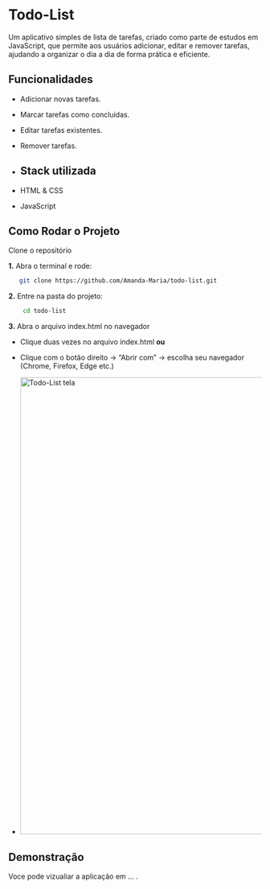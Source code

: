 # Todo-List
Um aplicativo simples de lista de tarefas, criado como parte de estudos em JavaScript, que permite aos usuários adicionar, editar e remover tarefas, ajudando a organizar o dia a dia de forma prática e eficiente.

## Funcionalidades

- Adicionar novas tarefas.
- Marcar tarefas como concluídas.
- Editar tarefas existentes.
- Remover tarefas.

- ## Stack utilizada

- HTML & CSS
- JavaScript

## Como Rodar o Projeto

Clone o repositório

**1.** Abra o terminal e rode:
```bash
   git clone https://github.com/Amanda-Maria/todo-list.git
```

**2.** Entre na pasta do projeto:

```bash
    cd todo-list
```

**3.** Abra o arquivo index.html no navegador
- Clique duas vezes no arquivo index.html
**ou**
- Clique com o botão direito → “Abrir com” → escolha seu navegador (Chrome, Firefox, Edge etc.)

- <img width="1916" height="909" alt="Todo-List tela" src="https://github.com/user-attachments/assets/5a934a51-b588-44cf-aabf-51ffd3e4dcbf" />

## Demonstração
Voce pode vizualiar a aplicação em ...  .
